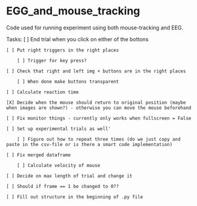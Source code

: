 # EGG_and_mouse_tracking
Code used for running experiment using both mouse-tracking and EEG.

Tasks:
    [ ] End trial when you click on either of the bottons
    
    [ ] Put right triggers in the right places
    
        [ ] Trigger for key press?
        
    [ ] Check that right and left img + buttons are in the right places
    
        [ ] When done make buttons transparent
        
    [ ] Calculate reaction time
    
    [X] Decide when the mouse should return to original position (maybe when images are shown?) - otherwise you can move the mouse beforehand
    
    [ ] Fix monitor things - currently only works when fullscreen = False
    
    [ ] Set up experimental trials as well'
    
        [ ] Figure out how to repeat three times (do we just copy and paste in the csv-file or is there a smart code implementation)
        
    [ ] Fix merged dataframe
    
        [ ] Calculate velocity of mouse
        
    [ ] Decide on max length of trial and change it 
    
    [ ] Should if frame == 1 be changed to 0??
    
    [ ] Fill out structure in the beginning of .py file
    
